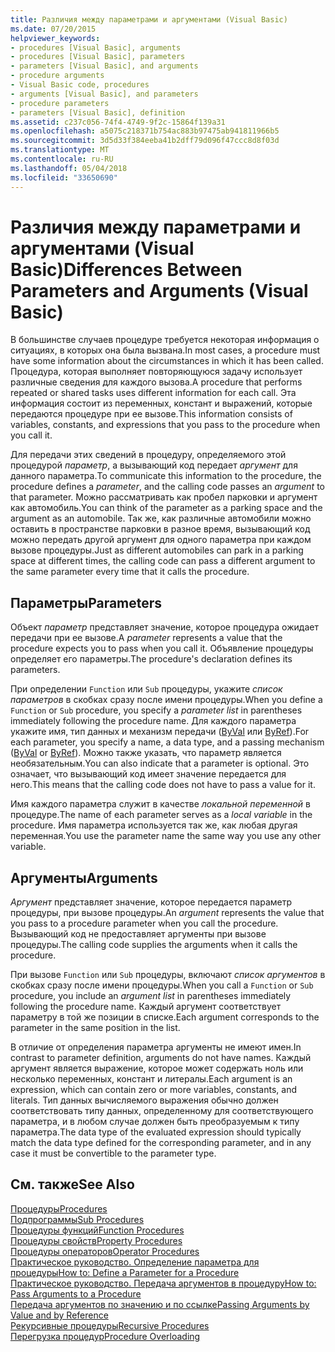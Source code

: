 ```yaml
---
title: Различия между параметрами и аргументами (Visual Basic)
ms.date: 07/20/2015
helpviewer_keywords:
- procedures [Visual Basic], arguments
- procedures [Visual Basic], parameters
- parameters [Visual Basic], and arguments
- procedure arguments
- Visual Basic code, procedures
- arguments [Visual Basic], and parameters
- procedure parameters
- parameters [Visual Basic], definition
ms.assetid: c237c056-74f4-4749-9f2c-15864f139a31
ms.openlocfilehash: a5075c218371b754ac883b97475ab941811966b5
ms.sourcegitcommit: 3d5d33f384eeba41b2dff79d096f47ccc8d8f03d
ms.translationtype: MT
ms.contentlocale: ru-RU
ms.lasthandoff: 05/04/2018
ms.locfileid: "33650690"
---
```

# <a name="differences-between-parameters-and-arguments-visual-basic"></a><span data-ttu-id="fa5d1-102">Различия между параметрами и аргументами (Visual Basic)</span><span class="sxs-lookup"><span data-stu-id="fa5d1-102">Differences Between Parameters and Arguments (Visual Basic)</span></span>
<span data-ttu-id="fa5d1-103">В большинстве случаев процедуре требуется некоторая информация о ситуациях, в которых она была вызвана.</span><span class="sxs-lookup"><span data-stu-id="fa5d1-103">In most cases, a procedure must have some information about the circumstances in which it has been called.</span></span> <span data-ttu-id="fa5d1-104">Процедура, которая выполняет повторяющуюся задачу использует различные сведения для каждого вызова.</span><span class="sxs-lookup"><span data-stu-id="fa5d1-104">A procedure that performs repeated or shared tasks uses different information for each call.</span></span> <span data-ttu-id="fa5d1-105">Эта информация состоит из переменных, констант и выражений, которые передаются процедуре при ее вызове.</span><span class="sxs-lookup"><span data-stu-id="fa5d1-105">This information consists of variables, constants, and expressions that you pass to the procedure when you call it.</span></span>  
  
 <span data-ttu-id="fa5d1-106">Для передачи этих сведений в процедуру, определяемого этой процедурой *параметр*, а вызывающий код передает *аргумент* для данного параметра.</span><span class="sxs-lookup"><span data-stu-id="fa5d1-106">To communicate this information to the procedure, the procedure defines a *parameter*, and the calling code passes an *argument* to that parameter.</span></span> <span data-ttu-id="fa5d1-107">Можно рассматривать как пробел парковки и аргумент как автомобиль.</span><span class="sxs-lookup"><span data-stu-id="fa5d1-107">You can think of the parameter as a parking space and the argument as an automobile.</span></span> <span data-ttu-id="fa5d1-108">Так же, как различные автомобили можно оставить в пространстве парковки в разное время, вызывающий код можно передать другой аргумент для одного параметра при каждом вызове процедуры.</span><span class="sxs-lookup"><span data-stu-id="fa5d1-108">Just as different automobiles can park in a parking space at different times, the calling code can pass a different argument to the same parameter every time that it calls the procedure.</span></span>  
  
## <a name="parameters"></a><span data-ttu-id="fa5d1-109">Параметры</span><span class="sxs-lookup"><span data-stu-id="fa5d1-109">Parameters</span></span>  
 <span data-ttu-id="fa5d1-110">Объект *параметр* представляет значение, которое процедура ожидает передачи при ее вызове.</span><span class="sxs-lookup"><span data-stu-id="fa5d1-110">A *parameter* represents a value that the procedure expects you to pass when you call it.</span></span> <span data-ttu-id="fa5d1-111">Объявление процедуры определяет его параметры.</span><span class="sxs-lookup"><span data-stu-id="fa5d1-111">The procedure's declaration defines its parameters.</span></span>  
  
 <span data-ttu-id="fa5d1-112">При определении `Function` или `Sub` процедуры, укажите *список параметров* в скобках сразу после имени процедуры.</span><span class="sxs-lookup"><span data-stu-id="fa5d1-112">When you define a `Function` or `Sub` procedure, you specify a *parameter list* in parentheses immediately following the procedure name.</span></span> <span data-ttu-id="fa5d1-113">Для каждого параметра укажите имя, тип данных и механизм передачи ([ByVal](../../../../visual-basic/language-reference/modifiers/byval.md) или [ByRef](../../../../visual-basic/language-reference/modifiers/byref.md)).</span><span class="sxs-lookup"><span data-stu-id="fa5d1-113">For each parameter, you specify a name, a data type, and a passing mechanism ([ByVal](../../../../visual-basic/language-reference/modifiers/byval.md) or [ByRef](../../../../visual-basic/language-reference/modifiers/byref.md)).</span></span> <span data-ttu-id="fa5d1-114">Можно также указать, что параметр является необязательным.</span><span class="sxs-lookup"><span data-stu-id="fa5d1-114">You can also indicate that a parameter is optional.</span></span> <span data-ttu-id="fa5d1-115">Это означает, что вызывающий код имеет значение передается для него.</span><span class="sxs-lookup"><span data-stu-id="fa5d1-115">This means that the calling code does not have to pass a value for it.</span></span>  
  
 <span data-ttu-id="fa5d1-116">Имя каждого параметра служит в качестве *локальной переменной* в процедуре.</span><span class="sxs-lookup"><span data-stu-id="fa5d1-116">The name of each parameter serves as a *local variable* in the procedure.</span></span> <span data-ttu-id="fa5d1-117">Имя параметра используется так же, как любая другая переменная.</span><span class="sxs-lookup"><span data-stu-id="fa5d1-117">You use the parameter name the same way you use any other variable.</span></span>  
  
## <a name="arguments"></a><span data-ttu-id="fa5d1-118">Аргументы</span><span class="sxs-lookup"><span data-stu-id="fa5d1-118">Arguments</span></span>  
 <span data-ttu-id="fa5d1-119">*Аргумент* представляет значение, которое передается параметр процедуры, при вызове процедуры.</span><span class="sxs-lookup"><span data-stu-id="fa5d1-119">An *argument* represents the value that you pass to a procedure parameter when you call the procedure.</span></span> <span data-ttu-id="fa5d1-120">Вызывающий код не предоставляет аргументы при вызове процедуры.</span><span class="sxs-lookup"><span data-stu-id="fa5d1-120">The calling code supplies the arguments when it calls the procedure.</span></span>  
  
 <span data-ttu-id="fa5d1-121">При вызове `Function` или `Sub` процедуры, включают *список аргументов* в скобках сразу после имени процедуры.</span><span class="sxs-lookup"><span data-stu-id="fa5d1-121">When you call a `Function` or `Sub` procedure, you include an *argument list* in parentheses immediately following the procedure name.</span></span> <span data-ttu-id="fa5d1-122">Каждый аргумент соответствует параметру в той же позиции в списке.</span><span class="sxs-lookup"><span data-stu-id="fa5d1-122">Each argument corresponds to the parameter in the same position in the list.</span></span>  
  
 <span data-ttu-id="fa5d1-123">В отличие от определения параметра аргументы не имеют имен.</span><span class="sxs-lookup"><span data-stu-id="fa5d1-123">In contrast to parameter definition, arguments do not have names.</span></span> <span data-ttu-id="fa5d1-124">Каждый аргумент является выражение, которое может содержать ноль или несколько переменных, констант и литералы.</span><span class="sxs-lookup"><span data-stu-id="fa5d1-124">Each argument is an expression, which can contain zero or more variables, constants, and literals.</span></span> <span data-ttu-id="fa5d1-125">Тип данных вычисляемого выражения обычно должен соответствовать типу данных, определенному для соответствующего параметра, и в любом случае должен быть преобразуемым к типу параметра.</span><span class="sxs-lookup"><span data-stu-id="fa5d1-125">The data type of the evaluated expression should typically match the data type defined for the corresponding parameter, and in any case it must be convertible to the parameter type.</span></span>  
  
## <a name="see-also"></a><span data-ttu-id="fa5d1-126">См. также</span><span class="sxs-lookup"><span data-stu-id="fa5d1-126">See Also</span></span>  
 [<span data-ttu-id="fa5d1-127">Процедуры</span><span class="sxs-lookup"><span data-stu-id="fa5d1-127">Procedures</span></span>](./index.md)  
 [<span data-ttu-id="fa5d1-128">Подпрограммы</span><span class="sxs-lookup"><span data-stu-id="fa5d1-128">Sub Procedures</span></span>](./sub-procedures.md)  
 [<span data-ttu-id="fa5d1-129">Процедуры функций</span><span class="sxs-lookup"><span data-stu-id="fa5d1-129">Function Procedures</span></span>](./function-procedures.md)  
 [<span data-ttu-id="fa5d1-130">Процедуры свойств</span><span class="sxs-lookup"><span data-stu-id="fa5d1-130">Property Procedures</span></span>](./property-procedures.md)  
 [<span data-ttu-id="fa5d1-131">Процедуры операторов</span><span class="sxs-lookup"><span data-stu-id="fa5d1-131">Operator Procedures</span></span>](./operator-procedures.md)  
 [<span data-ttu-id="fa5d1-132">Практическое руководство. Определение параметра для процедуры</span><span class="sxs-lookup"><span data-stu-id="fa5d1-132">How to: Define a Parameter for a Procedure</span></span>](./how-to-define-a-parameter-for-a-procedure.md)  
 [<span data-ttu-id="fa5d1-133">Практическое руководство. Передача аргументов в процедуру</span><span class="sxs-lookup"><span data-stu-id="fa5d1-133">How to: Pass Arguments to a Procedure</span></span>](./how-to-pass-arguments-to-a-procedure.md)  
 [<span data-ttu-id="fa5d1-134">Передача аргументов по значению и по ссылке</span><span class="sxs-lookup"><span data-stu-id="fa5d1-134">Passing Arguments by Value and by Reference</span></span>](./passing-arguments-by-value-and-by-reference.md)  
 [<span data-ttu-id="fa5d1-135">Рекурсивные процедуры</span><span class="sxs-lookup"><span data-stu-id="fa5d1-135">Recursive Procedures</span></span>](./recursive-procedures.md)  
 [<span data-ttu-id="fa5d1-136">Перегрузка процедур</span><span class="sxs-lookup"><span data-stu-id="fa5d1-136">Procedure Overloading</span></span>](./procedure-overloading.md)
